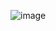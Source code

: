 ![image](https://github.com/surajbobade01/Customer_Churn_Analysis/assets/152361195/47b1078a-146b-489a-b979-4da94918b9b9)
